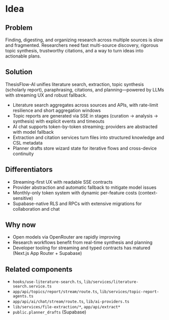 # Idea

## Problem
Finding, digesting, and organizing research across multiple sources is slow and fragmented. Researchers need fast multi-source discovery, rigorous topic synthesis, trustworthy citations, and a way to turn ideas into actionable plans.

## Solution
ThesisFlow-AI unifies literature search, extraction, topic synthesis (scholarly report), paraphrasing, citations, and planning—powered by LLMs with streaming UX and robust fallback.

- Literature search aggregates across sources and APIs, with rate-limit resilience and short aggregation windows
- Topic reports are generated via SSE in stages (curation → analysis → synthesis) with explicit events and timeouts
- AI chat supports token-by-token streaming; providers are abstracted with model fallback
- Extraction and citation services turn files into structured knowledge and CSL metadata
- Planner drafts store wizard state for iterative flows and cross-device continuity

## Differentiators
- Streaming-first UX with readable SSE contracts
- Provider abstraction and automatic fallback to mitigate model issues
- Monthly-only token system with dynamic per-feature costs (context-sensitive)
- Supabase-native RLS and RPCs with extensive migrations for collaboration and chat

## Why now
- Open models via OpenRouter are rapidly improving
- Research workflows benefit from real-time synthesis and planning
- Developer tooling for streaming and typed contracts has matured (Next.js App Router + Supabase)

## Related components
- `hooks/use-literature-search.ts`, `lib/services/literature-search.service.ts`
- `app/api/topics/report/stream/route.ts`, `lib/services/topic-report-agents.ts`
- `app/api/ai/chat/stream/route.ts`, `lib/ai-providers.ts`
- `lib/services/file-extraction/*`, `app/api/extract*`
- `public.planner_drafts` (Supabase)
